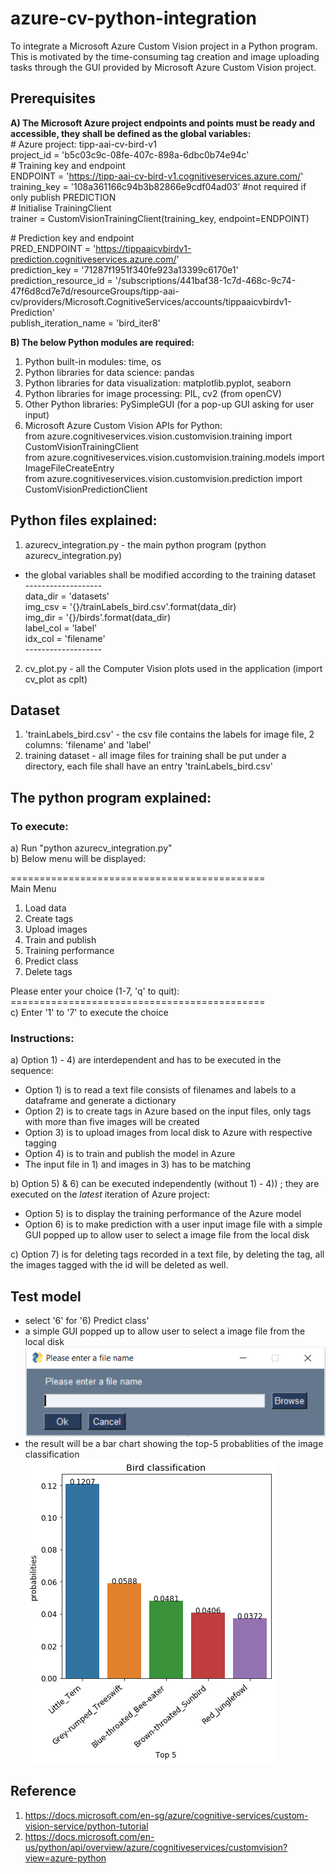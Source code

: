 # azure-cv-python-integration
To integrate a Microsoft Azure Custom Vision project in a Python program.   
This is motivated by the time-consuming tag creation and image uploading tasks through the GUI provided by Microsoft Azure Custom Vision project.

## Prerequisites
**A) The Microsoft Azure project endpoints and points must be ready and accessible, they shall be defined as the global variables:**  
\# Azure project: tipp-aai-cv-bird-v1  
project_id = 'b5c03c9c-08fe-407c-898a-6dbc0b74e94c'  
\# Training key and endpoint  
ENDPOINT = 'https://tipp-aai-cv-bird-v1.cognitiveservices.azure.com/'  
training_key = '108a361166c94b3b82866e9cdf04ad03' #not required if only publish PREDICTION  
\# Initialise TrainingClient  
trainer = CustomVisionTrainingClient(training_key, endpoint=ENDPOINT)  

\# Prediction key and endpoint  
PRED_ENDPOINT = 'https://tippaaicvbirdv1-prediction.cognitiveservices.azure.com/'  
prediction_key = '71287f1951f340fe923a13399c6170e1'  
prediction_resource_id = '/subscriptions/441baf38-1c7d-468c-9c74-47f6d8cd7e7d/resourceGroups/tipp-aai-cv/providers/Microsoft.CognitiveServices/accounts/tippaaicvbirdv1-Prediction'  
publish_iteration_name = 'bird_iter8'   

**B) The below Python modules are required:**
1. Python built-in modules: time, os
2. Python libraries for data science: pandas
3. Python libraries for data visualization:  matplotlib.pyplot, seaborn 
4. Python libraries for image processing: PIL, cv2 (from openCV)
5. Other Python libraries: PySimpleGUI (for a pop-up GUI asking for user input)
6. Microsoft Azure Custom Vision APIs for Python:  
from azure.cognitiveservices.vision.customvision.training import CustomVisionTrainingClient  
from azure.cognitiveservices.vision.customvision.training.models import ImageFileCreateEntry  
from azure.cognitiveservices.vision.customvision.prediction import CustomVisionPredictionClient

## Python files explained:
1. azurecv_integration.py - the main python program (python azurecv_integration.py)
- the global variables shall be modified according to the training dataset   
\-------------------  
data_dir = 'datasets'  
img_csv = '{}/trainLabels_bird.csv'.format(data_dir)    
img_dir = '{}/birds'.format(data_dir)  
label_col = 'label'  
idx_col = 'filename'  
\-------------------

2. cv_plot.py - all the Computer Vision plots used in the application (import cv_plot as cplt)

## Dataset
1. 'trainLabels_bird.csv' - the csv file contains the labels for image file, 2 columns: 'filename' and 'label'
2. training dataset - all image files for training shall be put under a directory, each file shall have an entry 'trainLabels_bird.csv'
 
## The python program explained:
### To execute:  
a) Run "python azurecv_integration.py"  
b) Below menu will be displayed:

\============================================   
Main Menu

1) Load data
2) Create tags
3) Upload images
4) Train and publish
5) Training performance
6) Predict class
7) Delete tags  

Please enter your choice (1-7, 'q' to quit):  
\============================================  
c) Enter '1' to '7' to execute the choice 

### Instructions:  
a) Option 1) - 4) are interdependent and has to be executed in the sequence:    
- Option 1) is to read a text file consists of filenames and labels to a dataframe and generate a dictionary 
- Option 2) is to create tags in Azure based on the input files, only tags with more than five images will be created 
- Option 3) is to upload images from local disk to Azure with respective tagging  
- Option 4) is to train and publish the model in Azure  
- The input file in 1) and images in 3) has to be matching
	
b) Option 5) & 6) can be executed independently (without 1) - 4)) ; they are executed on the *latest* iteration of Azure project:   
- Option 5) is to display the training performance of the Azure model    
- Option 6) is to make prediction with a user input image file with a simple GUI popped up to allow user to select a image file from the local disk
	
c) Option 7) is for deleting tags recorded in a text file, by deleting the tag, all the images tagged with the id will be deleted as well. 

## Test model
- select '6' for '6) Predict class'
- a simple GUI popped up to allow user to select a image file from the local disk  
![gui-imgfile](/images/gui-imgfile.PNG)
- the result will be a bar chart showing the top-5 probablities of the image classification  
![chart-prob](/images/chart-prob.png)

## Reference
1. https://docs.microsoft.com/en-sg/azure/cognitive-services/custom-vision-service/python-tutorial
2. https://docs.microsoft.com/en-us/python/api/overview/azure/cognitiveservices/customvision?view=azure-python
